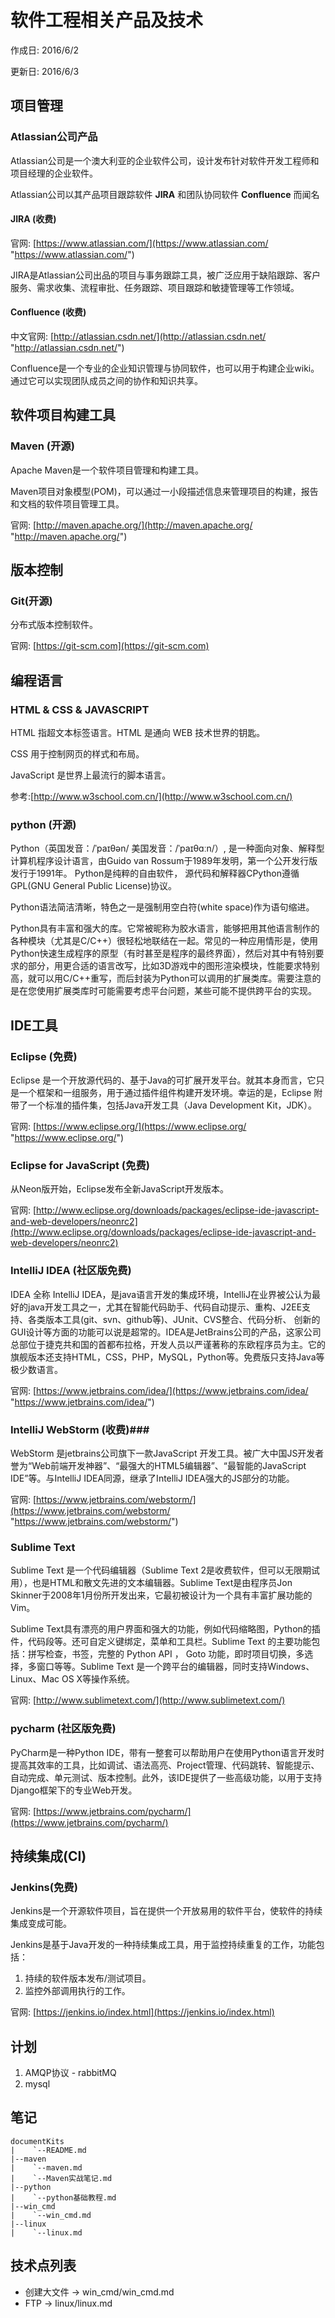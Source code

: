 # 软件工程相关产品及技术 #
作成日: 2016/6/2

更新日: 2016/6/3

## 项目管理 ##
### Atlassian公司产品 ###

Atlassian公司是一个澳大利亚的企业软件公司，设计发布针对软件开发工程师和项目经理的企业软件。

Atlassian公司以其产品项目跟踪软件 **JIRA** 和团队协同软件 **Confluence** 而闻名


#### JIRA (收费) ####
官网: [https://www.atlassian.com/](https://www.atlassian.com/ "https://www.atlassian.com/")

JIRA是Atlassian公司出品的项目与事务跟踪工具，被广泛应用于缺陷跟踪、客户服务、需求收集、流程审批、任务跟踪、项目跟踪和敏捷管理等工作领域。


#### Confluence (收费) ####
中文官网: [http://atlassian.csdn.net/](http://atlassian.csdn.net/ "http://atlassian.csdn.net/")

Confluence是一个专业的企业知识管理与协同软件，也可以用于构建企业wiki。通过它可以实现团队成员之间的协作和知识共享。

## 软件项目构建工具 ##
### Maven (开源) ###
Apache Maven是一个软件项目管理和构建工具。

Maven项目对象模型(POM)，可以通过一小段描述信息来管理项目的构建，报告和文档的软件项目管理工具。

官网: [http://maven.apache.org/](http://maven.apache.org/ "http://maven.apache.org/")

## 版本控制 ##
### Git(开源) ###
分布式版本控制软件。

官网: [https://git-scm.com](https://git-scm.com)

## 编程语言 ##
### HTML & CSS & JAVASCRIPT ###
HTML 指超文本标签语言。HTML 是通向 WEB 技术世界的钥匙。

CSS 用于控制网页的样式和布局。

JavaScript 是世界上最流行的脚本语言。

参考:[http://www.w3school.com.cn/](http://www.w3school.com.cn/)

###  python (开源) ###
Python（英国发音：/ˈpaɪθən/ 美国发音：/ˈpaɪθɑːn/）, 是一种面向对象、解释型计算机程序设计语言，由Guido van Rossum于1989年发明，第一个公开发行版发行于1991年。
Python是纯粹的自由软件， 源代码和解释器CPython遵循 GPL(GNU General Public License)协议。

Python语法简洁清晰，特色之一是强制用空白符(white space)作为语句缩进。

Python具有丰富和强大的库。它常被昵称为胶水语言，能够把用其他语言制作的各种模块（尤其是C/C++）很轻松地联结在一起。常见的一种应用情形是，使用Python快速生成程序的原型（有时甚至是程序的最终界面），然后对其中有特别要求的部分，用更合适的语言改写，比如3D游戏中的图形渲染模块，性能要求特别高，就可以用C/C++重写，而后封装为Python可以调用的扩展类库。需要注意的是在您使用扩展类库时可能需要考虑平台问题，某些可能不提供跨平台的实现。

## IDE工具 ##
### Eclipse (免费) ###
Eclipse 是一个开放源代码的、基于Java的可扩展开发平台。就其本身而言，它只是一个框架和一组服务，用于通过插件组件构建开发环境。幸运的是，Eclipse 附带了一个标准的插件集，包括Java开发工具（Java Development Kit，JDK）。

官网: [https://www.eclipse.org/](https://www.eclipse.org/ "https://www.eclipse.org/")

### Eclipse for JavaScript (免费) ###
从Neon版开始，Eclipse发布全新JavaScript开发版本。

官网: [http://www.eclipse.org/downloads/packages/eclipse-ide-javascript-and-web-developers/neonrc2](http://www.eclipse.org/downloads/packages/eclipse-ide-javascript-and-web-developers/neonrc2)

### IntelliJ IDEA (社区版免费) ###
IDEA 全称 IntelliJ IDEA，是java语言开发的集成环境，IntelliJ在业界被公认为最好的java开发工具之一，尤其在智能代码助手、代码自动提示、重构、J2EE支持、各类版本工具(git、svn、github等)、JUnit、CVS整合、代码分析、 创新的GUI设计等方面的功能可以说是超常的。IDEA是JetBrains公司的产品，这家公司总部位于捷克共和国的首都布拉格，开发人员以严谨著称的东欧程序员为主。它的旗舰版本还支持HTML，CSS，PHP，MySQL，Python等。免费版只支持Java等极少数语言。

官网: [https://www.jetbrains.com/idea/](https://www.jetbrains.com/idea/ "https://www.jetbrains.com/idea/")


### IntelliJ WebStorm (收费)###
WebStorm 是jetbrains公司旗下一款JavaScript 开发工具。被广大中国JS开发者誉为“Web前端开发神器”、“最强大的HTML5编辑器”、“最智能的JavaScript IDE”等。与IntelliJ IDEA同源，继承了IntelliJ IDEA强大的JS部分的功能。

官网: [https://www.jetbrains.com/webstorm/](https://www.jetbrains.com/webstorm/ "https://www.jetbrains.com/webstorm/")

### Sublime Text ###
Sublime Text 是一个代码编辑器（Sublime Text 2是收费软件，但可以无限期试用），也是HTML和散文先进的文本编辑器。Sublime Text是由程序员Jon Skinner于2008年1月份所开发出来，它最初被设计为一个具有丰富扩展功能的Vim。

Sublime Text具有漂亮的用户界面和强大的功能，例如代码缩略图，Python的插件，代码段等。还可自定义键绑定，菜单和工具栏。Sublime Text 的主要功能包括：拼写检查，书签，完整的 Python API ， Goto 功能，即时项目切换，多选择，多窗口等等。Sublime Text 是一个跨平台的编辑器，同时支持Windows、Linux、Mac OS X等操作系统。

官网: [http://www.sublimetext.com/](http://www.sublimetext.com/)

### pycharm (社区版免费) ###
PyCharm是一种Python IDE，带有一整套可以帮助用户在使用Python语言开发时提高其效率的工具，比如调试、语法高亮、Project管理、代码跳转、智能提示、自动完成、单元测试、版本控制。此外，该IDE提供了一些高级功能，以用于支持Django框架下的专业Web开发。

官网: [https://www.jetbrains.com/pycharm/](https://www.jetbrains.com/pycharm/)




## 持续集成(CI) ##
### Jenkins(免费) ###
Jenkins是一个开源软件项目，旨在提供一个开放易用的软件平台，使软件的持续集成变成可能。

Jenkins是基于Java开发的一种持续集成工具，用于监控持续重复的工作，功能包括：

1. 持续的软件版本发布/测试项目。
2. 监控外部调用执行的工作。

官网: [https://jenkins.io/index.html](https://jenkins.io/index.html)



## 计划 ##
1. AMQP协议 - rabbitMQ
2. mysql


## 笔记 ##

    documentKits
    |    `--README.md
    |--maven
    |    `--maven.md
    |    `--Maven实战笔记.md
    |--python
    |    `--python基础教程.md
    |--win_cmd
    |    `--win_cmd.md
    |--linux
    |    `--linux.md

## 技术点列表 ##
- 创建大文件 -> win_cmd/win_cmd.md
- FTP -> linux/linux.md
